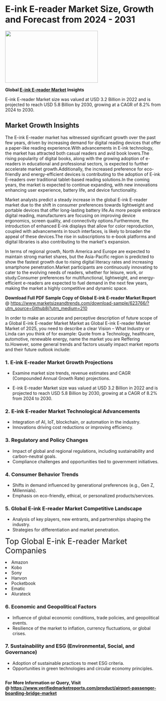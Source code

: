 <H1>E-ink E-reader Market Size, Growth and Forecast from 2024 - 2031</H1><img class="aligncenter size-medium wp-image-584254" src="https://thirdeyenews.in/wp-content/uploads/2024/09/Global-Market-Research-300x168.jpeg" alt="" width="300" height="168" /><p><strong>Global&nbsp;<a href="https://www.marketsizeandtrends.com/download-sample/623766/?utm_source=Github8j?utm_medium=210">E-ink E-reader Market</a> Insights</strong></p><p>E-ink E-reader Market size was valued at USD 3.2 Billion in 2022 and is projected to reach USD 5.8 Billion by 2030, growing at a CAGR of 8.2% from 2024 to 2030.</p><p><h2>Market Growth Insights</h2> <p>The E-ink E-reader market has witnessed significant growth over the past few years, driven by increasing demand for digital reading devices that offer a paper-like reading experience.With advancements in E-ink technology, the market has attracted both casual readers and avid book lovers.The rising popularity of digital books, along with the growing adoption of e-readers in educational and professional sectors, is expected to further accelerate market growth.Additionally, the increased preference for eco-friendly and energy-efficient devices is contributing to the adoption of E-ink E-readers over traditional tablet-based reading solutions.In the coming years, the market is expected to continue expanding, with new innovations enhancing user experience, battery life, and device functionality.</p> <p>Market analysts predict a steady increase in the global E-ink E-reader market due to the shift in consumer preferences towards lightweight and portable devices that offer long-lasting battery life.As more people embrace digital reading, manufacturers are focusing on improving device ergonomics, screen quality, and connectivity options.Furthermore, the introduction of enhanced E-ink displays that allow for color reproduction, coupled with advancements in touch interfaces, is likely to broaden the appeal of these devices.The rise in subscriptions to e-book platforms and digital libraries is also contributing to the market's expansion.</p> <p>In terms of regional growth, North America and Europe are expected to maintain strong market shares, but the Asia-Pacific region is predicted to show the fastest growth due to rising digital literacy rates and increasing smartphone penetration.Market participants are continuously innovating to cater to the evolving needs of readers, whether for leisure, work, or study.Consumer preferences for multifunctional, lightweight, and energy-efficient e-readers are expected to fuel demand in the next few years, making the market a highly competitive and dynamic space.</p> <p><span class=""><strong>Download Full PDF Sample Copy of Global E-ink E-reader Market Report</strong> @ <a href="https://www.marketsizeandtrends.com/download-sample/623766/?utm_source=Github8j?utm_medium=210" target="_blank">https://www.marketsizeandtrends.com/download-sample/623766/?utm_source=Github8j?utm_medium=210</a></span></p><p>In order to make an accurate and perceptive description of future scope of a Global&nbsp;E-ink E-reader Market Market as Global&nbsp;E-ink E-reader Market Market of 2025, you need to describe a clear Vision &ndash; What Industry or Linda can you think of for example: Quote from a Technology, healthcare, automotive, renewable energy, name the market you are Reffering to.However, some general trends and factors usually impact market reports and their future outlook include:</p><h3>1.&nbsp;<strong>E-ink E-reader Market Growth Projections</strong></h3><ul><li>Examine market size trends, revenue estimates and CAGR (Compounded Annual Growth Rate) projections.</li><li><p>E-ink E-reader Market size was valued at USD 3.2 Billion in 2022 and is projected to reach USD 5.8 Billion by 2030, growing at a CAGR of 8.2% from 2024 to 2030.</p></li></ul><h3>2.&nbsp;<strong>E-ink E-reader Market Technological Advancements</strong></h3><ul><li>Integration of AI, IoT, blockchain, or automation in the industry.</li><li>Innovations driving cost reductions or improving efficiency.</li></ul><h3>3.&nbsp;<strong>Regulatory and Policy Changes</strong></h3><ul><li>Impact of global and regional regulations, including sustainability and carbon-neutral goals.</li><li>Compliance challenges and opportunities tied to government initiatives.</li></ul><h3>4.&nbsp;<strong>Consumer Behavior Trends</strong></h3><ul><li>Shifts in demand influenced by generational preferences (e.g., Gen Z, Millennials).</li><li>Emphasis on eco-friendly, ethical, or personalized products/services.</li></ul><h3>5.&nbsp;<strong>Global E-ink E-reader Market Competitive Landscape</strong></h3><ul><li>Analysis of key players, new entrants, and partnerships shaping the industry.</li><li>Strategies for differentiation and market penetration.</li></ul><p data-pm-slice="1 1 []"><span style="color: inherit; font-family: inherit; font-size: 25px;">Top Global E-ink E-reader Market Companies</span></p><div class="" data-test-id=""><p><li>Amazon</li><li> Kobo</li><li> Sony</li><li> Hanvon</li><li> Pocketbook</li><li> Ematic</li><li> Alurateck</li></p></div><h3>6.&nbsp;<strong>Economic and Geopolitical Factors</strong></h3><ul><li>Influence of global economic conditions, trade policies, and geopolitical events.</li><li>Resilience of the market to inflation, currency fluctuations, or global crises.</li></ul><h3>7.&nbsp;<strong>Sustainability and ESG (Environmental, Social, and Governance)</strong></h3><ul><li>Adoption of sustainable practices to meet ESG criteria.</li><li>Opportunities in green technologies and circular economy principles.</li></ul><h2><strong style="font-size: 14px;">For More Information or Query, Visit @&nbsp;</strong><a style="background-color: #ffffff; font-size: 14px;" href="https://www.marketsizeandtrends.com/report/e-ink-e-reader-market/" target="_blank">https://www.verifiedmarketreports.com/product/airport-passenger-boarding-bridge-market</a></h2>